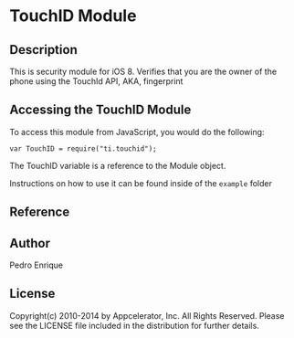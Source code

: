 # TouchID Module

## Description

This is security module for iOS 8. Verifies that you are the owner of the phone using the TouchId API, AKA, fingerprint

## Accessing the TouchID Module

To access this module from JavaScript, you would do the following:

	var TouchID = require("ti.touchid");

The TouchID variable is a reference to the Module object.	

Instructions on how to use it can be found inside of the `example` folder
## Reference

## Author

Pedro Enrique

## License

Copyright(c) 2010-2014 by Appcelerator, Inc. All Rights Reserved. Please see the LICENSE file included in the distribution for further details.
